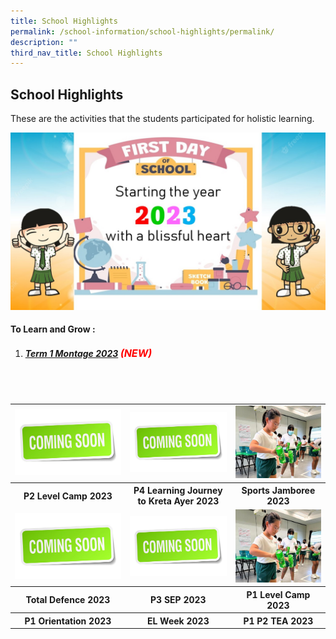 ```yaml
---
title: School Highlights
permalink: /school-information/school-highlights/permalink/
description: ""
third_nav_title: School Highlights
---
```

## School Highlights

These are the activities that the students participated for holistic learning.

![](/images/Montages/t1montage_01.jpg)

#### To Learn and Grow : 
1. ##### [Term 1 Montage 2023](/school-highlights/to-learn-and-grow/) <font color="red" size="3"> (NEW) </font>

<br>
<br>

<table>
	<tbody>
		<tr>
			<td><img src="/images/Thumbnails/comingsoon01.jpg" alt="coming soon"> </td>
			<td><img src="/images/Thumbnails/comingsoon01.jpg" alt="coming soon"> </td>
			<td><img src="/images/Thumbnails/sportsjamboree_thumb_01.jpeg" alt="sports jamboree"> </td>
</tr>	
		<tr>
		<th><center>P2 Level Camp 2023 </center></th> 
		<th><center> P4 Learning Journey to Kreta Ayer 2023 </center></th> 
		<th><center> Sports Jamboree 2023 </center></th> 
</tr>
<tr>
			<td><img src="/images/Thumbnails/comingsoon01.jpg" alt="totaldefence"> </td>
			<td><img src="/images/Thumbnails/comingsoon01.jpg" alt="p3sep"> </td>
			<td><img src="/images/Thumbnails/sportsjamboree_thumb_01.jpeg" alt="p1levelcamp"> </td>
</tr>	
		<tr>
		<th> Total Defence 2023 </th> 
		<th> P3 SEP 2023 </th> 
		<th> P1 Level Camp 2023 </th> 
</tr>
		<tr>
		<th> P1 Orientation 2023 </th> 
		<th> EL Week 2023 </th> 
		<th> P1 P2 TEA 2023 </th> 
</tr>
</tbody></table>